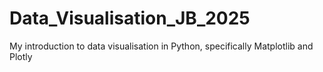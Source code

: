 # Data_Visualisation_JB_2025
My introduction to data visualisation in Python, specifically Matplotlib and Plotly
